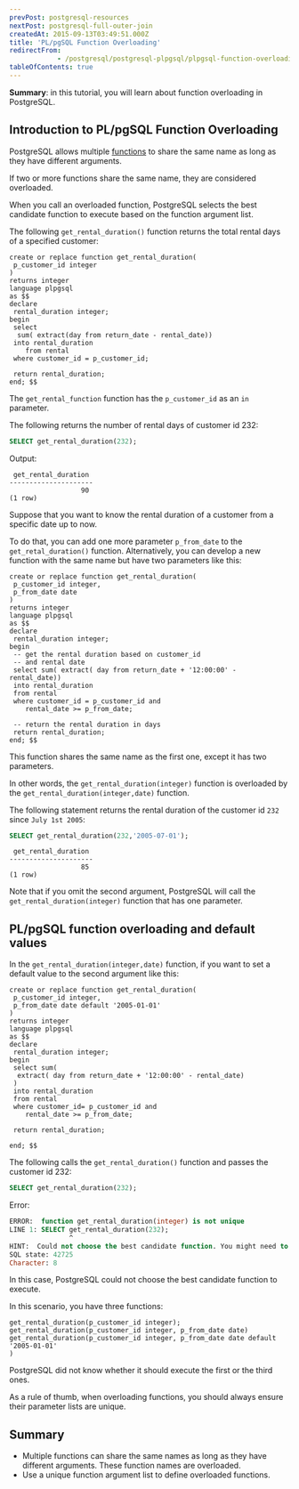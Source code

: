 ```yaml
---
prevPost: postgresql-resources
nextPost: postgresql-full-outer-join
createdAt: 2015-09-13T03:49:51.000Z
title: 'PL/pgSQL Function Overloading'
redirectFrom: 
            - /postgresql/postgresql-plpgsql/plpgsql-function-overloading
tableOfContents: true
---
```


**Summary**: in this tutorial, you will learn about function overloading in PostgreSQL.

## Introduction to PL/pgSQL Function Overloading

PostgreSQL allows multiple [functions](/postgresql/postgresql-plpgsql/postgresql-create-function) to share the same name as long as they have different arguments.

If two or more functions share the same name, they are considered overloaded.

When you call an overloaded function, PostgreSQL selects the best candidate function to execute based on the function argument list.

The following `get_rental_duration()` function returns the total rental days of a specified customer:

```
create or replace function get_rental_duration(
 p_customer_id integer
)
returns integer
language plpgsql
as $$
declare
 rental_duration integer;
begin
 select
  sum( extract(day from return_date - rental_date))
 into rental_duration
    from rental
 where customer_id = p_customer_id;

 return rental_duration;
end; $$
```

The `get_rental_function` function has the `p_customer_id` as an `in` parameter.

The following returns the number of rental days of customer id 232:

```sql
SELECT get_rental_duration(232);
```

Output:

```
 get_rental_duration
---------------------
                  90
(1 row)
```

Suppose that you want to know the rental duration of a customer from a specific date up to now.

To do that, you can add one more parameter `p_from_date` to the `get_retal_duration()` function. Alternatively, you can develop a new function with the same name but have two parameters like this:

```
create or replace function get_rental_duration(
 p_customer_id integer,
 p_from_date date
)
returns integer
language plpgsql
as $$
declare
 rental_duration integer;
begin
 -- get the rental duration based on customer_id
 -- and rental date
 select sum( extract( day from return_date + '12:00:00' - rental_date))
 into rental_duration
 from rental
 where customer_id = p_customer_id and
    rental_date >= p_from_date;

 -- return the rental duration in days
 return rental_duration;
end; $$
```

This function shares the same name as the first one, except it has two parameters.

In other words, the `get_rental_duration(integer)` function is overloaded by the `get_rental_duration(integer,date)` function.

The following statement returns the rental duration of the customer id `232` since `July 1st 2005`:

```sql
SELECT get_rental_duration(232,'2005-07-01');
```

```
 get_rental_duration
---------------------
                  85
(1 row)
```

Note that if you omit the second argument, PostgreSQL will call the `get_rental_duration(integer)` function that has one parameter.

## PL/pgSQL function overloading and default values

In the `get_rental_duration(integer,date)` function, if you want to set a default value to the second argument like this:

```
create or replace function get_rental_duration(
 p_customer_id integer,
 p_from_date date default '2005-01-01'
)
returns integer
language plpgsql
as $$
declare
 rental_duration integer;
begin
 select sum(
  extract( day from return_date + '12:00:00' - rental_date)
 )
 into rental_duration
 from rental
 where customer_id= p_customer_id and
    rental_date >= p_from_date;

 return rental_duration;

end; $$
```

The following calls the `get_rental_duration()` function and passes the customer id 232:

```sql
SELECT get_rental_duration(232);
```

Error:

```sql
ERROR:  function get_rental_duration(integer) is not unique
LINE 1: SELECT get_rental_duration(232);
               ^
HINT:  Could not choose the best candidate function. You might need to add explicit type casts.
SQL state: 42725
Character: 8
```

In this case, PostgreSQL could not choose the best candidate function to execute.

In this scenario, you have three functions:

```
get_rental_duration(p_customer_id integer);
get_rental_duration(p_customer_id integer, p_from_date date)
get_rental_duration(p_customer_id integer, p_from_date date default '2005-01-01'
)
```

PostgreSQL did not know whether it should execute the first or the third ones.

As a rule of thumb, when overloading functions, you should always ensure their parameter lists are unique.

## Summary

- Multiple functions can share the same names as long as they have different arguments. These function names are overloaded.
- Use a unique function argument list to define overloaded functions.
